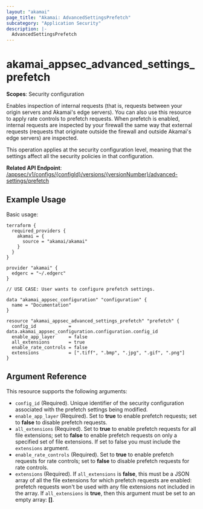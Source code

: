 ```yaml
---
layout: "akamai"
page_title: "Akamai: AdvancedSettingsPrefetch"
subcategory: "Application Security"
description: |-
  AdvancedSettingsPrefetch
---
```


# akamai_appsec_advanced_settings_prefetch

**Scopes**: Security configuration

Enables inspection of internal requests (that is, requests between your origin servers and Akamai's edge servers).
You can also use this resource to apply rate controls to prefetch requests.
When prefetch is enabled, internal requests are inspected by your firewall the same way that external requests (requests that originate outside the firewall and outside Akamai's edge servers) are inspected.

This operation applies at the security configuration level, meaning that the settings affect all the security policies in that configuration.

**Related API Endpoint**: [/appsec/v1/configs/{configId}/versions/{versionNumber}/advanced-settings/prefetch](https://developer.akamai.com/api/cloud_security/application_security/v1.html#putprefetchrequestsforaconfiguration)

## Example Usage

Basic usage:

```
terraform {
  required_providers {
    akamai = {
      source = "akamai/akamai"
    }
  }
}

provider "akamai" {
  edgerc = "~/.edgerc"
}

// USE CASE: User wants to configure prefetch settings.

data "akamai_appsec_configuration" "configuration" {
  name = "Documentation"
}

resource "akamai_appsec_advanced_settings_prefetch" "prefetch" {
  config_id            = data.akamai_appsec_configuration.configuration.config_id
  enable_app_layer     = false
  all_extensions       = true
  enable_rate_controls = false
  extensions           = [".tiff", ".bmp", ".jpg", ".gif", ".png"]
}
```

## Argument Reference

This resource supports the following arguments:

- `config_id` (Required). Unique identifier of the security configuration associated with the prefetch settings being modified.
- `enable_app_layer` (Required). Set to **true** to enable prefetch requests; set to **false** to disable prefetch requests.
- `all_extensions` (Required). Set to **true** to enable prefetch requests for all file extensions; set to **false** to enable prefetch requests on only a specified set of file extensions. If set to false you must include the `extensions` argument.
- `enable_rate_controls` (Required). Set to **true** to enable prefetch requests for rate controls; set to **false** to disable prefetch requests for rate controls.
- `extensions` (Required). If `all_extensions` is **false**, this must be a JSON array of all the file extensions for which prefetch requests are enabled: prefetch requests won't be used with any file extensions not included in the array. If `all_extensions` is **true**, then this argument must be set to an empty array: **[]**.

